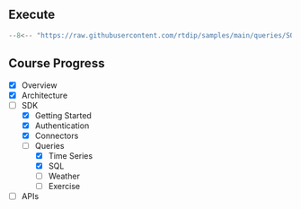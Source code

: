 ## Execute
```python
--8<-- "https://raw.githubusercontent.com/rtdip/samples/main/queries/SQLQueryBuilder/get.py"
```

## Course Progress
-   [X] Overview
-   [X] Architecture
-   [ ] SDK
    *   [X] Getting Started
    *   [X] Authentication
    *   [X] Connectors
    *   [ ] Queries
        +   [X] Time Series
        +   [X] SQL
        +   [ ] Weather
        +   [ ] Exercise
-   [ ] APIs